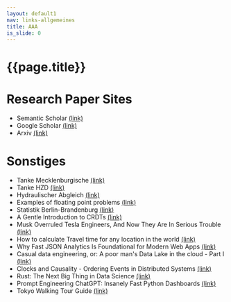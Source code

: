 ```yaml
---
layout: default1
nav: links-allgemeines
title: AAA
is_slide: 0
---
```


# {{page.title}}

# Research Paper Sites
- Semantic Scholar
[(link)](https://www.semanticscholar.org/)
- Google Scholar
[(link)](https://scholar.google.de/)
- Arxiv
[(link)](https://arxiv.org/)




# Sonstiges
- Tanke Mecklenburgische
[(link)](https://www.tankstellenpreise.de/tankstelle-300.html)
- Tanke HZD
[(link)](https://www.tankstellenpreise.de/tankstelle-4917.html)
- Hydraulischer Abgleich
[(link)](https://www.hydraulischer-abgleich.de/basiswissen/hydraulischer-abgleich-basiswissen/)
- Examples of floating point problems
[(link)](https://jvns.ca/blog/2023/01/13/examples-of-floating-point-problems/)
- Statistik Berlin-Brandenburg
[(link)](https://www.statistik-berlin-brandenburg.de/)
- A Gentle Introduction to CRDTs
[(link)](https://vlcn.io/blog/gentle-intro-to-crdts.html)
- Musk Overruled Tesla Engineers, And Now They Are In Serious Trouble
[(link)](https://medium.com/predict/musk-overruled-tesla-engineers-and-now-they-are-in-serious-trouble-2e37269e387a)
- How to calculate Travel time for any location in the world
[(link)](https://towardsdatascience.com/how-to-calculate-travel-time-for-any-location-in-the-world-56ce639511f)
- Why Fast JSON Analytics Is Foundational for Modern Web Apps
[(link)](https://thenewstack.io/why-fast-json-analytics-is-foundational-for-modern-web-apps/)
- Casual data engineering, or: A poor man's Data Lake in the cloud - Part I
[(link)](https://tobilg.com/casual-data-engineering-or-a-poor-mans-data-lake-in-the-cloud-part-i)
- Clocks and Causality - Ordering Events in Distributed Systems
[(link)](https://www.exhypothesi.com/clocks-and-causality/)
- Rust: The Next Big Thing in Data Science
[(link)](https://towardsdatascience.com/rust-the-next-big-thing-in-data-science-319a03305883)
- Prompt Engineering ChatGPT: Insanely Fast Python Dashboards
[(link)](https://medium.com/data-and-beyond/prompt-engineering-chatgpt-insanely-fast-python-dashboards-cda8ce3f7464)
- Tokyo Walking Tour Guide
[(link)](https://tech.marksblogg.com/tokyo-walking-tour-guide.html)


